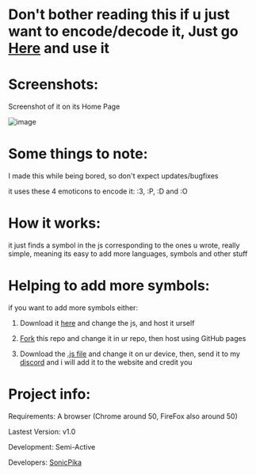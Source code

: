 # Don't bother reading this if u just want to encode/decode it, Just go [Here](https://sonicpikalidny.github.io/KoteykasCypher) and use it

# Screenshots:

Screenshot of it on its Home Page

![image](https://github.com/user-attachments/assets/0c359004-8068-45f7-b65d-9a13a56189c4)

# Some things to note:

I made this while being bored, so don't expect updates/bugfixes

it uses these 4 emoticons to encode it: :3, :P, :D and :O

# How it works:

it just finds a symbol in the js corresponding to the ones u wrote, really simple, meaning its easy to add more languages, symbols and other stuff

# Helping to add more symbols:

if you want to add more symbols either:

1. Download it [here](https://github.com/SonicPikaLiDNY/KoteykasCypher/archive/refs/heads/main.zip) and change the js, and host it urself

2. [Fork](https://github.com/SonicPikaLiDNY/KoteykasCypher/fork) this repo and change it in ur repo, then host using GitHub pages

3. Download the [.js file](https://github.com/SonicPikaLiDNY/KoteykasCypher/blob/main/script.js) and change it on ur device, then, send it to my [discord](https://dsc.gg/lidny) and i will add it to the website and credit you

# Project info:

Requirements: A browser (Chrome around 50, FireFox also around 50)

Lastest Version: v1.0

Development: Semi-Active

Developers: [SonicPika](https://github.com/SonicPikaLiDNY/)
